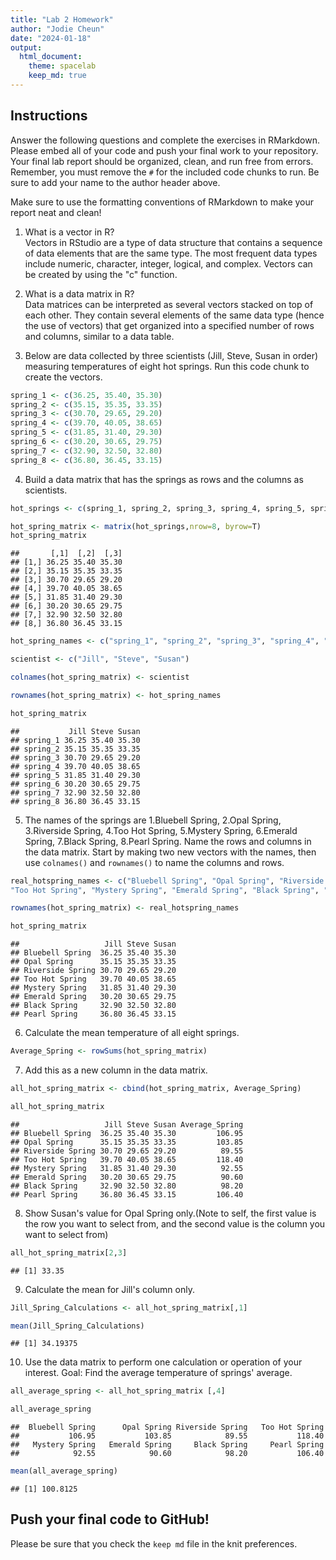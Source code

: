 ```yaml
---
title: "Lab 2 Homework"
author: "Jodie Cheun"
date: "2024-01-18"
output:
  html_document: 
    theme: spacelab
    keep_md: true
---
```


## Instructions
Answer the following questions and complete the exercises in RMarkdown. Please embed all of your code and push your final work to your repository. Your final lab report should be organized, clean, and run free from errors. Remember, you must remove the `#` for the included code chunks to run. Be sure to add your name to the author header above.  

Make sure to use the formatting conventions of RMarkdown to make your report neat and clean!  

1. What is a vector in R?  
  Vectors in RStudio are a type of data structure that contains a sequence of data elements that are the same type. The most frequent data types include numeric, character, integer, logical, and complex. Vectors can be created by using the "c" function.  

2. What is a data matrix in R?  
  Data matrices can be interpreted as several vectors stacked on top of each other. They contain several elements of the same data type (hence the use of vectors) that get organized into a specified number of rows and columns, similar to a data table.  

3. Below are data collected by three scientists (Jill, Steve, Susan in order) measuring temperatures of eight hot springs. Run this code chunk to create the vectors.  

```r
spring_1 <- c(36.25, 35.40, 35.30)
spring_2 <- c(35.15, 35.35, 33.35)
spring_3 <- c(30.70, 29.65, 29.20)
spring_4 <- c(39.70, 40.05, 38.65)
spring_5 <- c(31.85, 31.40, 29.30)
spring_6 <- c(30.20, 30.65, 29.75)
spring_7 <- c(32.90, 32.50, 32.80)
spring_8 <- c(36.80, 36.45, 33.15)
```

4. Build a data matrix that has the springs as rows and the columns as scientists.  

```r
hot_springs <- c(spring_1, spring_2, spring_3, spring_4, spring_5, spring_6, spring_7, spring_8)
```


```r
hot_spring_matrix <- matrix(hot_springs,nrow=8, byrow=T)
hot_spring_matrix
```

```
##       [,1]  [,2]  [,3]
## [1,] 36.25 35.40 35.30
## [2,] 35.15 35.35 33.35
## [3,] 30.70 29.65 29.20
## [4,] 39.70 40.05 38.65
## [5,] 31.85 31.40 29.30
## [6,] 30.20 30.65 29.75
## [7,] 32.90 32.50 32.80
## [8,] 36.80 36.45 33.15
```

```r
hot_spring_names <- c("spring_1", "spring_2", "spring_3", "spring_4", "spring_5", "spring_6", "spring_7", "spring_8")
```


```r
scientist <- c("Jill", "Steve", "Susan")
```


```r
colnames(hot_spring_matrix) <- scientist
```


```r
rownames(hot_spring_matrix) <- hot_spring_names
```


```r
hot_spring_matrix
```

```
##           Jill Steve Susan
## spring_1 36.25 35.40 35.30
## spring_2 35.15 35.35 33.35
## spring_3 30.70 29.65 29.20
## spring_4 39.70 40.05 38.65
## spring_5 31.85 31.40 29.30
## spring_6 30.20 30.65 29.75
## spring_7 32.90 32.50 32.80
## spring_8 36.80 36.45 33.15
```

5. The names of the springs are 1.Bluebell Spring, 2.Opal Spring, 3.Riverside Spring, 4.Too Hot Spring, 5.Mystery Spring, 6.Emerald Spring, 7.Black Spring, 8.Pearl Spring. Name the rows and columns in the data matrix. Start by making two new vectors with the names, then use `colnames()` and `rownames()` to name the columns and rows.

```r
real_hotspring_names <- c("Bluebell Spring", "Opal Spring", "Riverside Spring", 
"Too Hot Spring", "Mystery Spring", "Emerald Spring", "Black Spring", "Pearl Spring")
```


```r
rownames(hot_spring_matrix) <- real_hotspring_names
```


```r
hot_spring_matrix
```

```
##                   Jill Steve Susan
## Bluebell Spring  36.25 35.40 35.30
## Opal Spring      35.15 35.35 33.35
## Riverside Spring 30.70 29.65 29.20
## Too Hot Spring   39.70 40.05 38.65
## Mystery Spring   31.85 31.40 29.30
## Emerald Spring   30.20 30.65 29.75
## Black Spring     32.90 32.50 32.80
## Pearl Spring     36.80 36.45 33.15
```

6. Calculate the mean temperature of all eight springs.

```r
Average_Spring <- rowSums(hot_spring_matrix)
```

7. Add this as a new column in the data matrix.  

```r
all_hot_spring_matrix <- cbind(hot_spring_matrix, Average_Spring)
```


```r
all_hot_spring_matrix
```

```
##                   Jill Steve Susan Average_Spring
## Bluebell Spring  36.25 35.40 35.30         106.95
## Opal Spring      35.15 35.35 33.35         103.85
## Riverside Spring 30.70 29.65 29.20          89.55
## Too Hot Spring   39.70 40.05 38.65         118.40
## Mystery Spring   31.85 31.40 29.30          92.55
## Emerald Spring   30.20 30.65 29.75          90.60
## Black Spring     32.90 32.50 32.80          98.20
## Pearl Spring     36.80 36.45 33.15         106.40
```


8. Show Susan's value for Opal Spring only.(Note to self, the first value is the row you want to select from, and the second value is the column you want to select from)

```r
all_hot_spring_matrix[2,3]
```

```
## [1] 33.35
```


9. Calculate the mean for Jill's column only. 

```r
Jill_Spring_Calculations <- all_hot_spring_matrix[,1]
```


```r
mean(Jill_Spring_Calculations)
```

```
## [1] 34.19375
```


10. Use the data matrix to perform one calculation or operation of your interest.
Goal: Find the average temperature of springs' average. 


```r
all_average_spring <- all_hot_spring_matrix [,4]
```


```r
all_average_spring
```

```
##  Bluebell Spring      Opal Spring Riverside Spring   Too Hot Spring 
##           106.95           103.85            89.55           118.40 
##   Mystery Spring   Emerald Spring     Black Spring     Pearl Spring 
##            92.55            90.60            98.20           106.40
```



```r
mean(all_average_spring)
```

```
## [1] 100.8125
```


## Push your final code to GitHub!
Please be sure that you check the `keep md` file in the knit preferences.  
